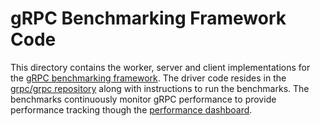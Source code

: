 # gRPC Benchmarking Framework Code

This directory contains the worker, server and client implementations for the
[gRPC benchmarking framework](https://grpc.io/docs/guides/benchmarking/). The
driver code resides in the
[grpc/grpc repository](https://github.com/grpc/grpc/blob/master/tools/run_tests/performance/README.md)
along with instructions to run the benchmarks. The benchmarks continuously
monitor gRPC performance to provide performance tracking though the
[performance dashboard](https://grafana-dot-grpc-testing.appspot.com/).
